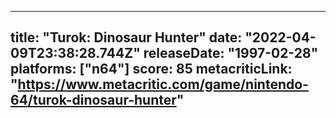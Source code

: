 
---
title: "Turok: Dinosaur Hunter"
date: "2022-04-09T23:38:28.744Z"
releaseDate: "1997-02-28"
platforms: ["n64"]
score: 85
metacriticLink: "https://www.metacritic.com/game/nintendo-64/turok-dinosaur-hunter"
---
